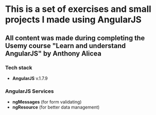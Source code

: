 # This is a set of exercises and small projects I made using AngularJS
## All content was made during completing the Usemy course "Learn and understand AngularJS" by Anthony Alicea

### Tech stack
- **AngularJS** v.1.7.9

### AngularJS Services
- **ngMessages** (for form validating)
- **ngResource** (for better data management)
